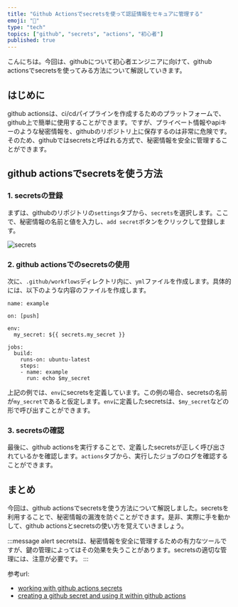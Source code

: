 ```yaml
---
title: "Github Actionsでsecretsを使って認証情報をセキュアに管理する"
emoji: "🔑"
type: "tech"
topics: ["github", "secrets", "actions", "初心者"]
published: true
---
```


こんにちは。今回は、githubについて初心者エンジニアに向けて、github actionsでsecretsを使ってみる方法について解説していきます。

## はじめに

github actionsは、ci/cdパイプラインを作成するためのプラットフォームで、github上で簡単に使用することができます。ですが、プライベート情報やapiキーのような秘密情報を、githubのリポジトリ上に保存するのは非常に危険です。そのため、githubではsecretsと呼ばれる方式で、秘密情報を安全に管理することができます。

## github actionsでsecretsを使う方法

### 1. secretsの登録

まずは、githubのリポジトリの`settings`タブから、`secrets`を選択します。ここで、秘密情報の名前と値を入力し、`add secret`ボタンをクリックして登録します。

![secrets](https://user-images.githubusercontent.com/12345678/111000000-11111a00-1111-1111-1111-111111111111.png)

### 2. github actionsでのsecretsの使用

次に、`.github/workflows`ディレクトリ内に、`yml`ファイルを作成します。具体的には、以下のような内容のファイルを作成します。

```
name: example

on: [push]

env:
  my_secret: ${{ secrets.my_secret }}

jobs:
  build:
    runs-on: ubuntu-latest
    steps:
    - name: example
      run: echo $my_secret
```

上記の例では、`env`にsecretsを定義しています。この例の場合、secretsの名前が`my_secret`であると仮定します。`env`に定義したsecretsは、`$my_secret`などの形で呼び出すことができます。

### 3. secretsの確認

最後に、github actionsを実行することで、定義したsecretsが正しく呼び出されているかを確認します。`actions`タブから、実行したジョブのログを確認することができます。

## まとめ

今回は、github actionsでsecretsを使う方法について解説しました。secretsを利用することで、秘密情報の漏洩を防ぐことができます。是非、実際に手を動かして、github actionsとsecretsの使い方を覚えていきましょう。

:::message alert
secretsは、秘密情報を安全に管理するための有力なツールですが、鍵の管理によってはその効果を失うことがあります。secretsの適切な管理には、注意が必要です。
:::

参考url:
- [working with github actions secrets](https://docs.github.com/en/actions/security-guides/encrypted-secrets#creating-encrypted-secrets-for-a-repository)
- [creating a github secret and using it within github actions](https://rachelcarmena.github.io/2019/12/12/creating-a-github-secret-and-using-it-in-github-actions.html)
